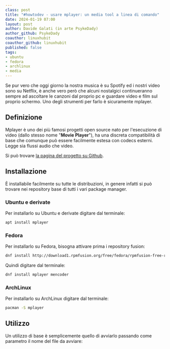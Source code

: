 ```yaml
---
class: post
title: "#howtodev - usare mplayer: un media tool a linea di comando"
date: 2024-01-19 07:00
layout: post
author: Davide Galati (in arte PsykeDady)
author_github: PsykeDady
coauthor: linuxhubit
coauthor_github: linuxhubit
published: false
tags:
- ubuntu
- fedora
- archlinux
- media
---
```


Se pur vero che oggi giorno la nostra musica è su Spotify ed i nostri video sono su Netflix, è anche vero però che alcuni nostalgici continueranno sempre ad ascoltare le canzoni dal proprio pc e guardare video e film sul proprio schermo. Uno degli strumenti per farlo è sicuramente mplayer.

## Definizione

Mplayer è uno dei più famosi progetti open source nato per l'esecuzione di video (dallo stesso nome "**Movie Player**"), ha una discreta compatibilità di base che comunque può essere facilmente estesa con codecs esterni. Legge sia flussi audio che video.

Si può trovare [la pagina del progetto su Github](https://github.com/philipl/mplayer).

## Installazione

È installabile facilmente su tutte le distribuzioni, in genere infatti si può trovare nei repository base di tutti i vari package manager.

### Ubuntu e derivate

Per installarlo su Ubuntu e derivate digitare dal terminale: 

```bash
apt install mplayer
```

### Fedora

Per installarlo su Fedora, bisogna attivare prima i repository fusion:

```bash
dnf install http://download1.rpmfusion.org/free/fedora/rpmfusion-free-release-$(rpm -E %fedora).noarch.rpm http://download1.rpmfusion.org/nonfree/fedora/rpmfusion-nonfree-release-$(rpm -E %fedora).noarch.rpm
```

Quindi digitare dal terminale:

```bash
dnf install mplayer mencoder
```

### ArchLinux

Per installarlo su ArchLinux digitare dal terminale: 

```bash
pacman -S mplayer
```

## Utilizzo

Un utilizzo di base è semplicemente quello di avviarlo passando come parametro il nome del file da avviare: 
